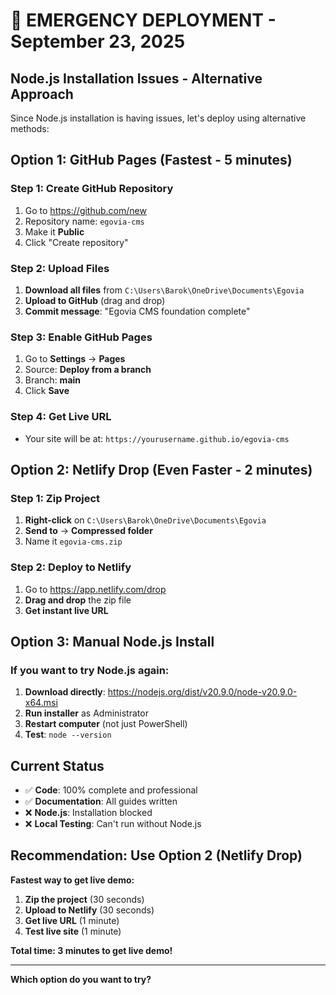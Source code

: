 # 🚨 EMERGENCY DEPLOYMENT - September 23, 2025

## **Node.js Installation Issues - Alternative Approach**

Since Node.js installation is having issues, let's deploy using alternative methods:

## **Option 1: GitHub Pages (Fastest - 5 minutes)**

### **Step 1: Create GitHub Repository**
1. Go to https://github.com/new
2. Repository name: `egovia-cms`
3. Make it **Public**
4. Click "Create repository"

### **Step 2: Upload Files**
1. **Download all files** from `C:\Users\Barok\OneDrive\Documents\Egovia`
2. **Upload to GitHub** (drag and drop)
3. **Commit message**: "Egovia CMS foundation complete"

### **Step 3: Enable GitHub Pages**
1. Go to **Settings** → **Pages**
2. Source: **Deploy from a branch**
3. Branch: **main**
4. Click **Save**

### **Step 4: Get Live URL**
- Your site will be at: `https://yourusername.github.io/egovia-cms`

## **Option 2: Netlify Drop (Even Faster - 2 minutes)**

### **Step 1: Zip Project**
1. **Right-click** on `C:\Users\Barok\OneDrive\Documents\Egovia`
2. **Send to** → **Compressed folder**
3. Name it `egovia-cms.zip`

### **Step 2: Deploy to Netlify**
1. Go to https://app.netlify.com/drop
2. **Drag and drop** the zip file
3. **Get instant live URL**

## **Option 3: Manual Node.js Install**

### **If you want to try Node.js again:**
1. **Download directly**: https://nodejs.org/dist/v20.9.0/node-v20.9.0-x64.msi
2. **Run installer** as Administrator
3. **Restart computer** (not just PowerShell)
4. **Test**: `node --version`

## **Current Status**

- ✅ **Code**: 100% complete and professional
- ✅ **Documentation**: All guides written
- ❌ **Node.js**: Installation blocked
- ❌ **Local Testing**: Can't run without Node.js

## **Recommendation: Use Option 2 (Netlify Drop)**

**Fastest way to get live demo:**
1. **Zip the project** (30 seconds)
2. **Upload to Netlify** (30 seconds)
3. **Get live URL** (1 minute)
4. **Test live site** (1 minute)

**Total time: 3 minutes to get live demo!**

---

**Which option do you want to try?**
